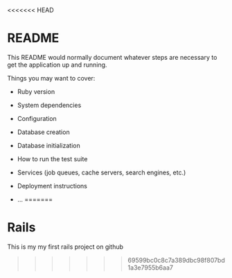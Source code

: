 <<<<<<< HEAD
# README

This README would normally document whatever steps are necessary to get the
application up and running.

Things you may want to cover:

* Ruby version

* System dependencies

* Configuration

* Database creation

* Database initialization

* How to run the test suite

* Services (job queues, cache servers, search engines, etc.)

* Deployment instructions

* ...
=======
# Rails
This is my my first rails project on github
>>>>>>> 69599bc0c8c7a389dbc98f807bd1a3e7955b6aa7
